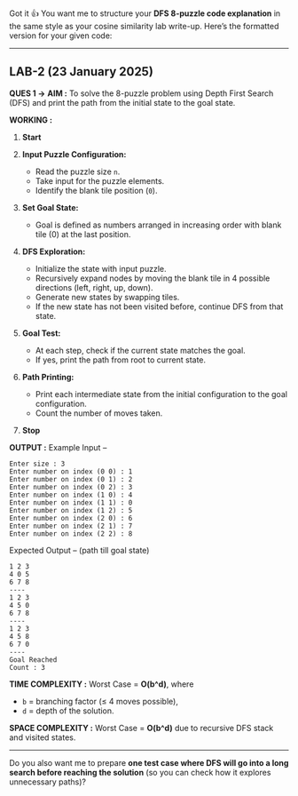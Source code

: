 Got it 👍 You want me to structure your **DFS 8-puzzle code explanation** in the same style as your cosine similarity lab write-up. Here’s the formatted version for your given code:

---

## **LAB-2 (23 January 2025)**

**QUES 1 ->**
**AIM :** To solve the 8-puzzle problem using Depth First Search (DFS) and print the path from the initial state to the goal state.

**WORKING :**

1. **Start**
2. **Input Puzzle Configuration:**

   * Read the puzzle size `n`.
   * Take input for the puzzle elements.
   * Identify the blank tile position (`0`).
3. **Set Goal State:**

   * Goal is defined as numbers arranged in increasing order with blank tile (0) at the last position.
4. **DFS Exploration:**

   * Initialize the state with input puzzle.
   * Recursively expand nodes by moving the blank tile in 4 possible directions (left, right, up, down).
   * Generate new states by swapping tiles.
   * If the new state has not been visited before, continue DFS from that state.
5. **Goal Test:**

   * At each step, check if the current state matches the goal.
   * If yes, print the path from root to current state.
6. **Path Printing:**

   * Print each intermediate state from the initial configuration to the goal configuration.
   * Count the number of moves taken.
7. **Stop**

**OUTPUT :**
Example Input –

```
Enter size : 3  
Enter number on index (0 0) : 1  
Enter number on index (0 1) : 2  
Enter number on index (0 2) : 3  
Enter number on index (1 0) : 4  
Enter number on index (1 1) : 0  
Enter number on index (1 2) : 5  
Enter number on index (2 0) : 6  
Enter number on index (2 1) : 7  
Enter number on index (2 2) : 8  
```

Expected Output – (path till goal state)

```
1 2 3  
4 0 5  
6 7 8  
----
1 2 3  
4 5 0  
6 7 8  
----
1 2 3  
4 5 8  
6 7 0  
----
Goal Reached  
Count : 3
```

**TIME COMPLEXITY :**
Worst Case = **O(b^d)**, where

* `b` = branching factor (≤ 4 moves possible),
* `d` = depth of the solution.

**SPACE COMPLEXITY :**
Worst Case = **O(b^d)** due to recursive DFS stack and visited states.

---

Do you also want me to prepare **one test case where DFS will go into a long search before reaching the solution** (so you can check how it explores unnecessary paths)?
